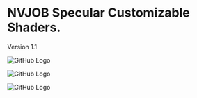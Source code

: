 # NVJOB Specular Customizable Shaders.

Version 1.1

![GitHub Logo](https://lh3.googleusercontent.com/jIm537k1q0Bewsg1jn7mZrp9DqMBjSnvnt8P2wTIO8cndPxnh1X1sXIpoGARSqyPAMXPaMWoi-7fi8AZpvE639ZeaqV5mf0uajYNLOt21yLE07JKFnWkt6xAN8MET_c7EqmnZc0NMBMzV78NvaH3Xv7NBeg2fdvPBRQ227UDLiUEcnUaM70TQDFgHuR5TB4f5RsWxCClZF0KGTswNMnF-1ii3zY9jD3mCVmh5xATrxDNBDG48hXmEiX4Y9qFCL6ijQvRnDJLg8M0i69I8pBG3AALYa9ETdYGBJu1QLIuObBAzZXCRXOS5FYUWeJChqrOfG_R3trHS69SwmCR7Pas9vcKRzLauPFJKl_X86uXOWPhakfxyPIySlHHIb8u1OYQob403GhaATAG_Bm1CVyyflEZ77oJVVNYJwgeEamra02ras5GKk9JsakLEG8RlC256grKS3OpwJ8KxTa5bHypRZEyaXvxwV9hdru-I-1vQxkWvVpjXm1L7tdBuTObPgefKnX8qwUmBKmMkAEutlzsATv4HaNlrl68KsDliN6r1AhnWLVpEXg5YvKDegAVhNaQOR_KboSalRcmYAcyN_9jPFgndNJC00Hc6ZPBGJoRd13tePLJ44HnxT0CJZrjRe77E6WmYX3QSUQT6_1-OugUI31e3s_Dr54eyznJLL7AvmOK8EGqeRKhVfNR3YGRY8S8GFgRXIJRicEtCaGCuKakYXWX=w1629-h911-no)

![GitHub Logo](https://lh3.googleusercontent.com/JEVIZKwPu-DCutKZWJT8MBvqLM9wXdSP5C91XAichc4gAh69TYjnZg7M5zopLLgInPkS9-iKD1effy2YNz0Zth1_T9-4S1gBakpIuvWbVk063_KCU95w19Tc5hcuGT5fYm5MLbYQEGl-rpUdp57-WgjDK8WNP-o3eX4Oj01RZLJCj1hlsLu0uAAlDRh20bQF7Mft7E_sjPJaMgq2dumsNMc9DYH5Hagg9IUdVHP_6iQw7d3WJqAuHY_gSkIJ08Ap5jBhsLYELRz48NeygUeP0FsShQaASa3hE-te6IZ_gjtHA_YX0Q552kFQ39cVT_ObAflHybi99RxEquejTzX3vZDW0PTqdTVFlWMxT4dwCX1CnWNlW3LP5TELuHlzyU7MJa1_VV_7zJ0WYHz4RzEj_azIgapLWqCkpiIa2_btN_GawC6H55jWJqb3f3AxG_7BWaqThwSjalF-UlNgGw59dbEr7MI-Whs_06nGerKfxWoE8762L8FFXaBgRDs3JRQj0x9-xta5i16XLYUFeRy9pHx22CMx4B3DVlDlnqzfKIgDL-Taik8d4xtSHoHb5LkmW8g0fRONK84d3ockVD2xfR7dfT1IyubrNhv0W72HbBL2DTF3wAsRTQLm-IYIE5a6UaLd7_VCRcHzaHxqnnVgKuZ6yX6oqhwhzqx66IOOa_QDia2gQS7VCg1V9ywZbQHJ7HBmCpdV7V1d5KrgkqyO9eKI=w1629-h911-no)

![GitHub Logo](https://lh3.googleusercontent.com/CjC73osu3vWhe9lX4omBotIgzTCXZalbR6zMIJlX5ovMW1ZCtMgn5PAepq45160bvPWitkznt37zHEVa_mG-0WBhDlY0lpbsA1hUiepNfhOMmnQXB862Z76zYDbjAzaIOkuMVKOWaCx-KsVkDGckaSLHVSjeeU8DTsU6dipMNOVqsyUzneJoAbU8nfFiwqWFCWivmYBVdw2F2OqlijDP9FlE-thfong095hja3mTQHvZ7YjBCeBrtIkylFrVj62XIXOdlWO0lzEszZE0XAYuh6O_70dMqLH7b5FmJCoobibugL7NBcVwF8JRGfls2hks0VHPH1TfWFoc3xkkdiJp0xQTlHcxaKGWusogiWCODbTcaq5Tk6v21ePdcg5tpweLkta-RcjhX5xuNIjt76gXJG72Yy7ewP0CzhGxwFJg6LkB9HdaQvzCpj1he1cZxgOL8VjYncdAaT_aoMZU1pOnoMLF0IeEzNxiK4QIp21k_stoJ_7-I5lFcCWgWltFMqIszD7gWoMCYx4gQepGmOftqDKO99-SZMiItDf_vtqkWNQIVCvciCpg_S9ja-Lu-HjEJzw0ksBJqhVzXYsGavdNNanleRnHiINkt1-4fJMUybL5MM5eyrRjv0zGYxHejjewgacF8-4gqPNxVA5le2FGZij7zKZo14MmvBi7P1pcy8JIMGhXah5TyxDjmFOipjsL54zB9i5wqwsn_W0uFJ3vNyu3=w400-h549-no)
